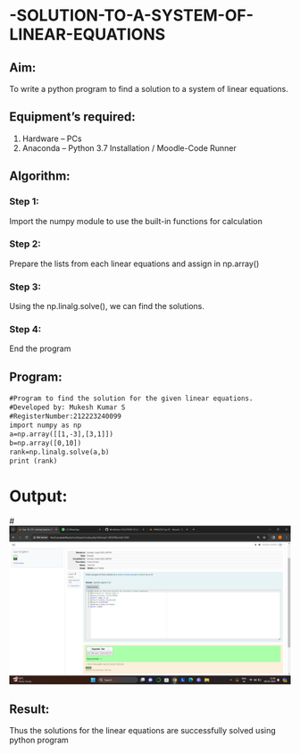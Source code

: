# -SOLUTION-TO-A-SYSTEM-OF-LINEAR-EQUATIONS
## Aim:
To write a python program to find a solution to a system of linear equations.
## Equipment’s required:
1. 	Hardware – PCs
2. 	Anaconda – Python 3.7 Installation / Moodle-Code Runner
## Algorithm:
### Step 1: 
Import the numpy module to use the built-in functions for calculation
### Step 2: 
Prepare the lists from each linear equations and assign in np.array()
### Step 3: 
Using the np.linalg.solve(), we can find the solutions.
### Step 4: 
End the program
## Program:
```
#Program to find the solution for the given linear equations.
#Developed by: Mukesh Kumar S
#RegisterNumber:212223240099
import numpy as np
a=np.array([[1,-3],[3,1]])
b=np.array([0,10])
rank=np.linalg.solve(a,b)
print (rank)
```
# Output:
#![alt text](<Screenshot 2024-04-08 210813.png>)
## Result: 
Thus the solutions for the linear equations are successfully solved using python program